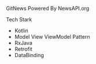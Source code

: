 GitNews Powered By NewsAPI.org

Tech Stark

- Kotlin
- Model View ViewModel Pattern
- RxJava
- Retrofit
- DataBinding
